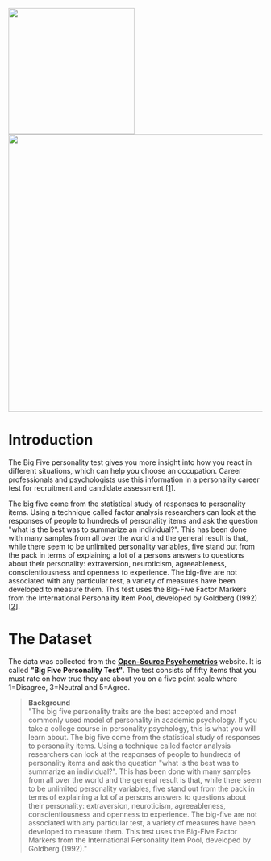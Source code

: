  <p float="left">
 <img width="250px" src="https://zelfium-mars-assets.s3-ap-northeast-1.amazonaws.com/images/site-assets/socrates.jpg">
 <img width="550px" src="https://i.ytimg.com/vi/KCwHV9HCxH0/maxresdefault.jpg">
</p>

# Introduction
The Big Five personality test gives you more insight into how you react in different situations, which can help you choose an occupation. Career professionals and psychologists use this information in a personality career test for recruitment and candidate assessment [<a href="https://www.123test.com/big-five-personality-theory" />1</a>].

The big five come from the statistical study of responses to personality items. Using a technique called factor analysis researchers can look at the responses of people to hundreds of personality items and ask the question "what is the best was to summarize an individual?". This has been done with many samples from all over the world and the general result is that, while there seem to be unlimited personality variables, five stand out from the pack in terms of explaining a lot of a persons answers to questions about their personality: extraversion, neuroticism, agreeableness, conscientiousness and openness to experience. The big-five are not associated with any particular test, a variety of measures have been developed to measure them. This test uses the Big-Five Factor Markers from the International Personality Item Pool, developed by Goldberg (1992)[<a href="https://openpsychometrics.org/tests/IPIP-BFFM/">2</a>].

# The Dataset
The data was collected from the <a href="http://openpsychometrics.org/_rawdata/">__Open-Source Psychometrics__</a> website. It is called __"Big Five Personality Test"__. The test consists of fifty items that you must rate on how true they are about you on a five point scale where 1=Disagree, 3=Neutral and 5=Agree.

> __Background__ <br>
"The big five personality traits are the best accepted and most commonly used model of personality in academic psychology. If you take a college course in personality psychology, this is what you will learn about. The big five come from the statistical study of responses to personality items. Using a technique called factor analysis researchers can look at the responses of people to hundreds of personality items and ask the question "what is the best was to summarize an individual?". This has been done with many samples from all over the world and the general result is that, while there seem to be unlimited personality variables, five stand out from the pack in terms of explaining a lot of a persons answers to questions about their personality: extraversion, neuroticism, agreeableness, conscientiousness and openness to experience. The big-five are not associated with any particular test, a variety of measures have been developed to measure them. This test uses the Big-Five Factor Markers from the International Personality Item Pool, developed by Goldberg (1992)."
